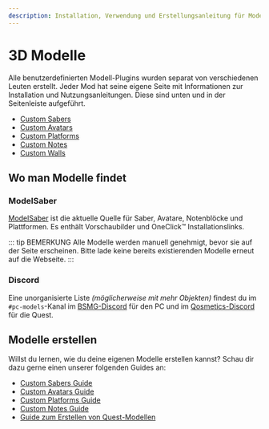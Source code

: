 ```yaml
---
description: Installation, Verwendung und Erstellungsanleitung für Modelle!
---
```


# 3D Modelle
Alle benutzerdefinierten Modell-Plugins wurden separat von verschiedenen Leuten erstellt. Jeder Mod hat seine eigene Seite mit Informationen zur Installation und Nutzungsanleitungen. Diese sind unten und in der Seitenleiste aufgeführt.

* [Custom Sabers](./custom-sabers.md)
* [Custom Avatars](./custom-avatars.md)
* [Custom Platforms](./custom-platforms.md)
* [Custom Notes](./custom-notes.md)
* [Custom Walls](./custom-walls.md)

## Wo man Modelle findet

### ModelSaber
[ModelSaber](https://modelsaber.com/) ist die aktuelle Quelle für Saber, Avatare, Notenblöcke und Plattformen. Es enthält Vorschaubilder und OneClick&trade; Installationslinks.

::: tip BEMERKUNG
Alle Modelle werden manuell genehmigt, bevor sie auf der Seite erscheinen.
Bitte lade keine bereits existierenden Modelle erneut auf die Webseite.
:::

### Discord
Eine unorganisierte Liste _(möglicherweise mit mehr Objekten)_ findest du im `#pc-models`-Kanal im [BSMG-Discord](https://discord.gg/beatsabermods) für den PC und im [Qosmetics-Discord](https://discord.gg/qosmetics) für die Quest.

## Modelle erstellen
Willst du lernen, wie du deine eigenen Modelle erstellen kannst? Schau dir dazu gerne einen unserer folgenden Guides an:

* [Custom Sabers Guide](./sabers-guide.md)
* [Custom Avatars Guide](./avatars-guide.md)
* [Custom Platforms Guide](./platforms-guide.md)
* [Custom Notes Guide](./notes-guide.md)
* [Guide zum Erstellen von Quest-Modellen](https://github.com/RedBrumbler/Qosmetics/wiki)
